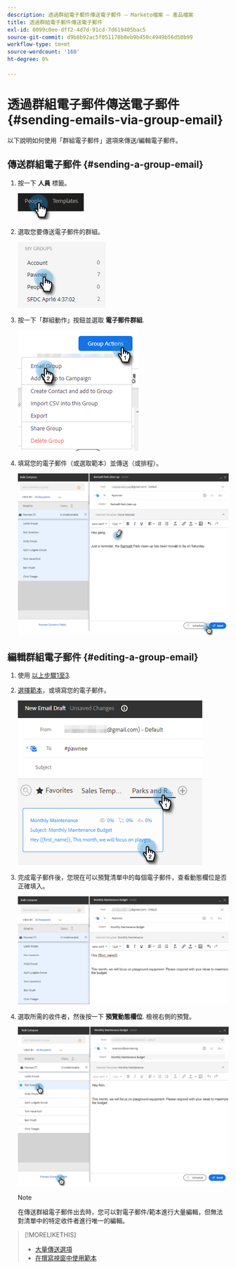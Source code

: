 ```yaml
---
description: 透過群組電子郵件傳送電子郵件 — Marketo檔案 — 產品檔案
title: 透過群組電子郵件傳送電子郵件
exl-id: 0099c0ee-dff2-4d7d-91cd-7d619405bac5
source-git-commit: d9b8b92ac5f051178b8eb9b450c4949b56d50b99
workflow-type: tm+mt
source-wordcount: '160'
ht-degree: 0%

---
```


# 透過群組電子郵件傳送電子郵件 {#sending-emails-via-group-email}

以下說明如何使用「群組電子郵件」選項來傳送/編輯電子郵件。

## 傳送群組電子郵件 {#sending-a-group-email}

1. 按一下 **人員** 標籤。

   ![](assets/sending-emails-via-group-email-1.png)

1. 選取您要傳送電子郵件的群組。

   ![](assets/sending-emails-via-group-email-2.png)

1. 按一下「群組動作」按鈕並選取 **電子郵件群組**.

   ![](assets/sending-emails-via-group-email-3.png)

1. 填寫您的電子郵件（或選取範本）並傳送（或排程）。

   ![](assets/sending-emails-via-group-email-4.png)

## 編輯群組電子郵件 {#editing-a-group-email}

1. 使用 [以上步驟1至3](#sending-a-group-email).

1. [選擇範本](/help/marketo/product-docs/marketo-sales-insight/actions/email/using-the-compose-window/using-a-template-in-the-compose-window.md)，或填寫您的電子郵件。

   ![](assets/sending-emails-via-group-email-5.png)

1. 完成電子郵件後，您現在可以預覽清單中的每個電子郵件，查看動態欄位是否正確填入。

   ![](assets/sending-emails-via-group-email-6.png)

1. 選取所需的收件者，然後按一下 **預覽動態欄位**. 檢視右側的預覽。

   ![](assets/sending-emails-via-group-email-7.png)

   >[!NOTE]
   >
   >在傳送群組電子郵件出去時，您可以對電子郵件/範本進行大量編輯，但無法對清單中的特定收件者進行唯一的編輯。

>[!MORELIKETHIS]
>
>* [大量傳送選項](/help/marketo/product-docs/marketo-sales-insight/actions/email/using-the-compose-window/bulk-emailing-options.md)
>* [在撰寫視窗中使用範本](/help/marketo/product-docs/marketo-sales-insight/actions/email/using-the-compose-window/using-a-template-in-the-compose-window.md)

